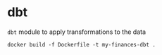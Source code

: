 # dbt

`dbt` module to apply transformations to the data

```shell
docker build -f Dockerfile -t my-finances-dbt .
```